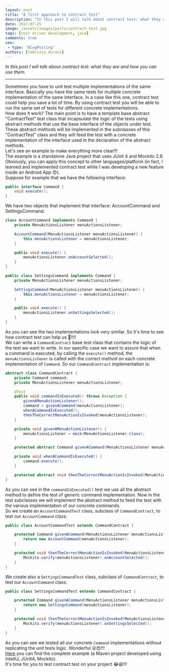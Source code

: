 ```yaml
---
layout: post
title: "A first approach to contract test"
description: "In this post I will talk about contract test: what they are and how you can use them."
date: 2017-07-25
image: /assets/images/posts/contract-test.jpg
tags: [test driven development, java]
comments: true
seo:
 - type: "BlogPosting"
authors: [fabrizio_duroni] 
---
```


*In this post I will talk about contract test: what they are and how you can use them.*

---

Sometimes you have to unit test multiple implementations of the same interface. Basically you have the same tests for multiple concrete implementation of the same interface. In a case like this one, contract test could help you save a lot of time. By using contract test you will be able to run the same set of tests for different concrete implementations.  
How does it work? The main point is to have a template base abstract "ContractTest" test class that incapsulate the logic of the tests using abstract methods that use the base interface of the objects under test. These abstract methods will be implemented in the subclasses of this "ContractTest" class and they will feed the test with a concrete implementation of the interface used in the declaration of the abstract methods.  
Let's see an example to make everything more clear!!!  
The example is a standalone Java project that uses JUnit 4 and Mockito 2.8. Obviously, you can apply this concept to other languages/platform (in fact, I learned and implemented contract test while I was developing a new feature inside an Android App :heart_eyes:).  
Suppose for example that we have the following interface:

```java
public interface Command {
    void execute();
}
```

We have two objects that implement that interface: AccountCommand and SettingsCommand.

```java
class AccountCommand implements Command {
    private MenuActionsListener menuActionsListener;

    AccountCommand(MenuActionsListener menuActionsListener) {
        this.menuActionsListener = menuActionsListener;
    }

    public void execute() {
        menuActionsListener.onAccountSelected();
    }
}

public class SettingsCommand implements Command {
    private MenuActionsListener menuActionsListener;

    SettingsCommand(MenuActionsListener menuActionsListener) {
        this.menuActionsListener = menuActionsListener;
    }

    public void execute() {
        menuActionsListener.onSettingsSelected();
    }
}
```

As you can see the two implementations look very similar. So it's time to see how contract test can help us :metal:!!!!  
We can write a `CommandContract` base test class that contains the logic of the test we want to write. In our specific case we want to assure that when a command is executed, by calling the `execute()` method, the `menuActionsListener` is called with the correct method on each concrete implementation of `Command`. So our `CommandContract` implementation is:

```java
abstract class CommandContract {
    private Command command;
    private MenuActionsListener menuActionsListener;

    @Test
    public void commandIsExecuted() throws Exception {
        givenAMenuActionListener();
        command = givenACommand(menuActionsListener);
        whenACommandIsExecuted();
        thenTheCorrectMenuActionIsInvoked(menuActionsListener);
    }

    private void givenAMenuActionListener() {
        menuActionsListener = mock(MenuActionsListener.class);
    }

    protected abstract Command givenACommand(MenuActionsListener menuActionsListener);

    private void whenACommandIsExecuted() {
        command.execute();
    }

    protected abstract void thenTheCorrectMenuActionIsInvoked(MenuActionsListener menuActionsListener);
}
```

As you can see in the `commandIsExecuted()` test we use all the abstract method to define the test of generic command implementation. Now in the test subclasses we will implement the abstract method to feed the test with the various implementation of our concrete commands.  
So we create an `AccountCommandTest` class, subclass of `CommandContract`, to test our `AccountCommand` class:

```java
public class AccountCommandTest extends CommandContract {

    protected Command givenACommand(MenuActionsListener menuActionsListener) {
        return new AccountCommand(menuActionsListener);
    }

    protected void thenTheCorrectMenuActionIsInvoked(MenuActionsListener menuActionsListener) {
        Mockito.verify(menuActionsListener).onAccountSelected();
    }
}
```

We create also a `SettingsCommandTest` class, subclass of `CommandContract`, to test our `AccountCommand` class:

```java
public class SettingsCommandTest extends CommandContract {

    protected Command givenACommand(MenuActionsListener menuActionsListener) {
        return new SettingsCommand(menuActionsListener);
    }

    protected void thenTheCorrectMenuActionIsInvoked(MenuActionsListener menuActionsListener) {
        Mockito.verify(menuActionsListener).onSettingsSelected();
    }
}
```

As you can see we tested all our concrete `Command` implementations without replicating the unit tests logic.
Wonderful :open_mouth::heart_eyes:!!!  
[Here](https://github.com/chicio/Contract-Tests "Contract test java example") you can find the complete example (a Maven project developed using IntelliJ, JUnit4, Mockito).  
It's time for you to test contract test on your project :joy::laughing:!!!
